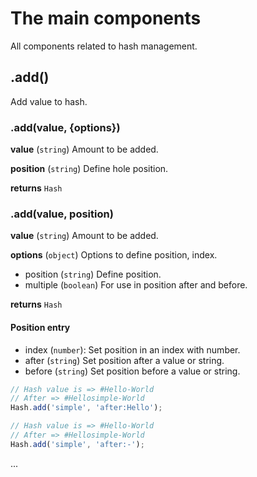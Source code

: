 # The main components
All components related to hash management.

## .add()
Add value to hash.

### .add(value, {options})
**value** (`string`) Amount to be added.

**position** (`string`) Define hole position.

**returns** `Hash`

### .add(value, position)
**value** (`string`) Amount to be added.

**options** (`object`) Options to define position, index.
- position (`string`) Define position.
- multiple (`boolean`) For use in position after and before.

**returns** `Hash`


#### Position entry
- index (`number`): Set position in an index with number.
- after (`string`) Set position after a value or string.
- before (`string`) Set position before a value or string.

```javascript
// Hash value is => #Hello-World
// After => #Hellosimple-World
Hash.add('simple', 'after:Hello');

// Hash value is => #Hello-World
// After => #Hellosimple-World
Hash.add('simple', 'after:-');
```

...
